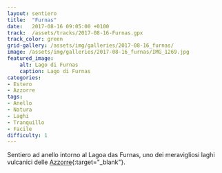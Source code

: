```yaml
---
layout: sentiero
title:  "Furnas"
date:   2017-08-16 09:05:00 +0100
track:  /assets/tracks/2017-08-16-Furnas.gpx
track_color: green
grid-gallery: /assets/img/galleries/2017-08-16_furnas/
image: /assets/img/galleries/2017-08-16_furnas/IMG_1269.jpg
featured_image:
    alt: Lago di Furnas
    caption: Lago di Furnas
categories:
- Estero
- Azzorre
tags:
- Anello
- Natura
- Laghi
- Tranquillo
- Facile
difficulty: 1
---
```


Sentiero ad anello intorno al Lagoa das Furnas, uno dei meravigliosi laghi vulcanici delle [Azzorre](/categories/azzorre){:target="_blank"}.
